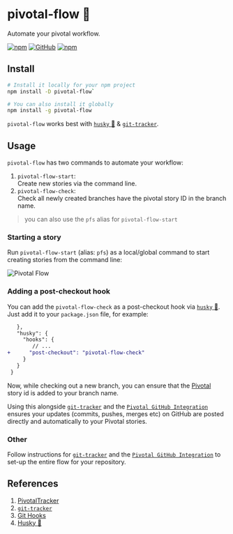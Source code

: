 # pivotal-flow 🔀

Automate your pivotal workflow.

[![npm](https://img.shields.io/npm/v/pivotal-flow?style=flat-square)](https://www.npmjs.com/package/pivotal-flow)
[![GitHub](https://img.shields.io/github/license/cleartax/pivotal-flow?style=flat-square)](https://github.com/ClearTax/pivotal-flow/blob/master/LICENSE.md)
[![npm](https://img.shields.io/npm/dw/pivotal-flow?style=flat-square)](https://www.npmjs.com/package/pivotal-flow)

## Install

```sh
# Install it locally for your npm project
npm install -D pivotal-flow`

# You can also install it globally
npm install -g pivotal-flow
```

`pivotal-flow` works best with [`husky` 🐶][husky] & [`git-tracker`][git-tracker].

## Usage

`pivotal-flow` has two commands to automate your workflow:

1. `pivotal-flow-start`:  
  Create new stories via the command line.
2. `pivotal-flow-check`:  
  Check all newly created branches have the pivotal story ID in the branch name.

> you can also use the `pfs` alias for `pivotal-flow-start`

### Starting a story

Run `pivotal-flow-start` (alias: `pfs`) as a local/global command to start creating stories from the command line:

![Pivotal Flow](https://assets1.cleartax-cdn.com/cleargst-frontend/misc/1567505374_pivotal-flow-new.gif)

### Adding a post-checkout hook

You can add the `pivotal-flow-check` as a post-checkout hook via [`husky` 🐶][husky].
Just add it to your `package.json` file, for example:

```diff
   },
   "husky": {
     "hooks": {
        // ...
+      "post-checkout": "pivotal-flow-check"
     }
   }
 }
```

Now, while checking out a new branch, you can ensure that the [Pivotal][pivotal] story id is added to your branch name.

Using this alongside [`git-tracker`][git-tracker] and the [`Pivotal GitHub Integration`][pivotal-github] ensures your updates (commits, pushes, merges etc) on GitHub are posted directly and automatically to your Pivotal stories.

### Other

Follow instructions for [`git-tracker`][git-tracker] and the [`Pivotal GitHub Integration`][pivotal-github] to set-up the entire flow for your repository.

## References

1. [PivotalTracker][pivotal]
1. [`git-tracker`][git-tracker]
1. [Git Hooks][git-hooks]
1. [Husky 🐶][husky]

[pivotal]: https://www.pivotaltracker.com/features
[husky]: https://github.com/typicode/husky
[git-tracker]: https://github.com/stevenharman/git_tracker
[git-hooks]: https://git-scm.com/docs/githooks#_post_checkout
[pivotal-github]: https://www.pivotaltracker.com/help/articles/github_integration/
